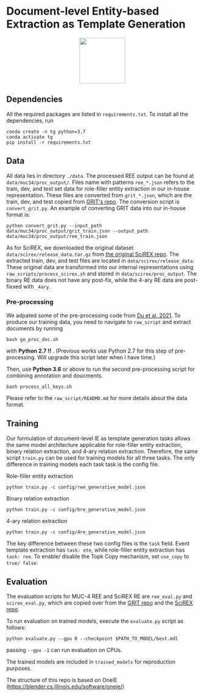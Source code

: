 # Document-level Entity-based Extraction as Template Generation
<div align="center">
<a href="https://pluslabnlp.github.io/"><img src="https://pluslabnlp.github.io/images/Logos/logo_transparent_background.png" height="120" ></a>
</div>

## Dependencies 

All the required packages are listed in `requirements.txt`. To install all the dependencies, run

```
conda create -n tg python=3.7
conda activate tg
pip install -r requirements.txt
```


## Data

All data lies in directory `./data`. The processed REE output can be found at `data/muc34/proc_output/`. Files name with patterns `ree_*.json` refers to the train, dev, and test set data for role-filler entity extraction in our in-house representation. These files are converted from `grit_*.json`, which are the train, dev, and test copied from [GRIT's repo](https://github.com/xinyadu/grit_doc_event_entity/). The conversion script is `convert_grit.py`. An example of converting GRIT data into our in-house format is:

```
python convert_grit.py --input_path data/muc34/proc_output/grit_train.json --output_path data/muc34/proc_output/ree_train.json
```

As for SciREX, we downloaded the original dataset `data/scirex/release_data.tar.gz` from [the original SciREX repo](https://github.com/allenai/SciREX/tree/master/scirex_dataset). The extracted train, dev, and test files are located in `data/scirex/release_data`. These original data are transformed into our internal representations using `raw_scripts/process_scirex.sh` and stored in `data/scirex/proc_output`. The binary RE data does not have any post-fix, while the 4-ary RE data are post-fixxed with `_4ary`.

### Pre-processing

We adpated some of the pre-processing code from [Du et al. 2021](https://arxiv.org/abs/2008.09249). To produce our training data, you need to navigate to `raw_script` and extract documents by running

```
bash go_proc_doc.sh
```

with __Python 2.7 !!__ . (Previous works use Python 2.7 for this step of pre-processing. Will upgrade this script later when I have time.)

Then, use __Python 3.6__ or above to run the second pre-processing script for combining annotation and doucments. 

```
bash process_all_keys.sh
```

Please refer to the `raw_script/READMD.md` for more details about the data format.


## Training

Our formulation of document-level IE as template generation tasks allows the same model architecture applicable for role-filler entity extraction, binary relation extraction, and 4-ary relation extraction. Therefore, the same script `train.py` can be used for training models for all three tasks. The only difference in training models each task task is the config file.

Role-filler entity extraction
```
python train.py -c config/ree_generative_model.json
```
Binary relation extraction
```
python train.py -c config/bre_generative_model.json
```
4-ary relation extraction
```
python train.py -c config/4re_generative_model.json
```

The key difference between these two config files is the `task` field. Event template extraction has `task: ete`, while role-filler entity extraction has `task: ree`. To enable/ disable the Topk Copy mechanism, set `use_copy` to `true/ false`. 




## Evaluation

The evaluation scripts for MUC-4 REE and SciREX RE are `ree_eval.py` and `scirex_eval.py`, which are copied over from the [GRIT repo](https://github.com/xinyadu/grit_doc_event_entity/) and the [SciREX repo](https://github.com/allenai/SciREX).

To run evaluation on trained models, execute the `evaluate.py` script as follows:
```
python evaluate.py --gpu 0 --checkpoint $PATH_TO_MODEL/best.mdl
```
passing `--gpu -1` can run evaluation on CPUs.

The trained models are included in `trained_models` for reproduction purposes.

The structure of this repo is based on OneIE (https://blender.cs.illinois.edu/software/oneie/)
